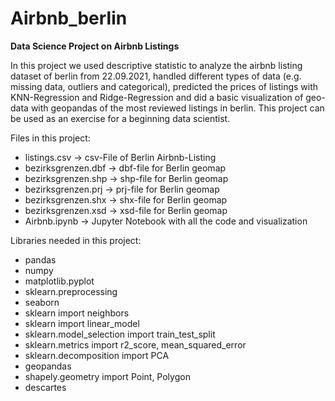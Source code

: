 # Airbnb_berlin
**Data Science Project on Airbnb Listings**

In this project we used descriptive statistic to analyze the airbnb listing dataset of berlin from 22.09.2021, handled different types of data (e.g. missing data, outliers and categorical), predicted the prices of listings with KNN-Regression and Ridge-Regression and did a basic visualization of geo-data with geopandas of the most reviewed listings in berlin. This project can be used as an exercise for a beginning data scientist.

Files in this project:
- listings.csv -> csv-File of Berlin Airbnb-Listing 
- bezirksgrenzen.dbf -> dbf-file for Berlin geomap
- bezirksgrenzen.shp -> shp-file for Berlin geomap
- bezirksgrenzen.prj -> prj-file for Berlin geomap
- bezirksgrenzen.shx -> shx-file for Berlin geomap
- bezirksgrenzen.xsd -> xsd-file for Berlin geomap
- Airbnb.ipynb -> Jupyter Notebook with all the code and visualization

Libraries needed in this project:
- pandas 
- numpy
- matplotlib.pyplot
- sklearn.preprocessing
- seaborn
- sklearn import neighbors
- sklearn import linear_model
- sklearn.model_selection import train_test_split
- sklearn.metrics import r2_score, mean_squared_error
- sklearn.decomposition import PCA
- geopandas
- shapely.geometry import Point, Polygon
- descartes


